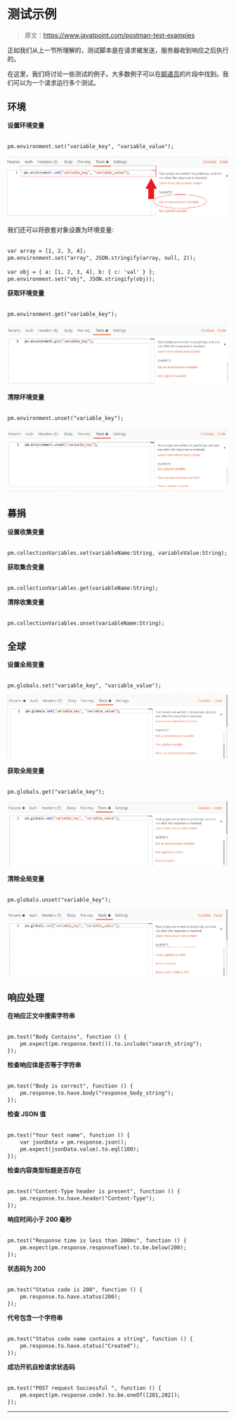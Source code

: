 # 测试示例

> 原文：<https://www.javatpoint.com/postman-test-examples>

正如我们从上一节所理解的，测试脚本是在请求被发送，服务器收到响应之后执行的。

在这里，我们将讨论一些测试的例子。大多数例子可以在[邮递员](https://www.javatpoint.com/postman)的片段中找到。我们可以为一个请求运行多个测试。

## 环境

**设置环境变量**

```

pm.environment.set("variable_key", "variable_value");

```

![Test Examples](img/f938aab0f3aaa48ee227002cebbb7c91.png)

我们还可以将嵌套对象设置为环境变量:

```

var array = [1, 2, 3, 4];
pm.environment.set("array", JSON.stringify(array, null, 2));

var obj = { a: [1, 2, 3, 4], b: { c: 'val' } };
pm.environment.set("obj", JSON.stringify(obj));

```

**获取环境变量**

```

pm.environment.get("variable_key");

```

![Test Examples](img/7ce4d64cd3950f4858b4a5340b4dfb8c.png)

**清除环境变量**

```

pm.environment.unset("variable_key");

```

![Test Examples](img/6f54732b56ed1a34696e580214c0e287.png)

## 募捐

**设置收集变量**

```

pm.collectionVariables.set(variableName:String, variableValue:String);

```

**获取集合变量**

```

pm.collectionVariables.get(variableName:String);

```

**清除收集变量**

```

pm.collectionVariables.unset(variableName:String);

```

## 全球

**设置全局变量**

```

pm.globals.set("variable_key", "variable_value");

```

![Test Examples](img/34cb57e48677cab8e39497b6c48d3332.png)

**获取全局变量**

```

pm.globals.get("variable_key");

```

![Test Examples](img/276bc95cb60986be491618eabae5361c.png)

**清除全局变量**

```

pm.globals.unset("variable_key");

```

![Test Examples](img/b82c09270d7fb95d70c916341243c52a.png)

## 响应处理

**在响应正文中搜索字符串**

```

pm.test("Body Contains", function () {
    pm.expect(pm.response.text()).to.include("search_string");
});

```

**检查响应体是否等于字符串**

```

pm.test("Body is correct", function () {
    pm.response.to.have.body("response_body_string");
});

```

**检查 JSON 值**

```

pm.test("Your test name", function () {
    var jsonData = pm.response.json();
    pm.expect(jsonData.value).to.eql(100);
});

```

**检查内容类型标题是否存在**

```

pm.test("Content-Type header is present", function () {
    pm.response.to.have.header("Content-Type");
});

```

**响应时间小于 200 毫秒**

```

pm.test("Response time is less than 200ms", function () {
    pm.expect(pm.response.responseTime).to.be.below(200);
});

```

**状态码为 200**

```

pm.test("Status code is 200", function () {
    pm.response.to.have.status(200);
});

```

**代号包含一个字符串**

```

pm.test("Status code name contains a string", function () {
    pm.response.to.have.status("Created");
});

```

**成功开机自检请求状态码**

```

pm.test("POST request Successful ", function () {
    pm.expect(pm.response.code).to.be.oneOf([201,202]);
});

```

* * *